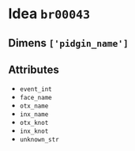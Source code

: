 # Idea `br00043`

## Dimens `['pidgin_name']`

## Attributes
- `event_int`
- `face_name`
- `otx_name`
- `inx_name`
- `otx_knot`
- `inx_knot`
- `unknown_str`
